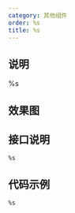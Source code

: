 ```yaml
---
category: 其他组件
order: %s
title: %s 
---
```

			
## 说明

%s

## 效果图


## 接口说明

``` 
%s

```


## 代码示例

```
%s

```

